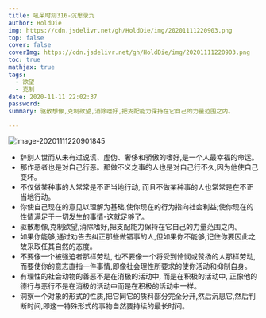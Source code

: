 ```yaml
---
title: 吼呆时刻316-沉思录九
author: HoldDie
img: https://cdn.jsdelivr.net/gh/HoldDie/img/20201111220903.png
top: false
cover: false
coverImg: https://cdn.jsdelivr.net/gh/HoldDie/img/20201111220903.png
toc: true
mathjax: true
tags:
  - 欲望
  - 克制
date: 2020-11-11 22:02:37
password:
summary: 驱散想像,克制欲望,消除嗜好,把支配能力保持在它自己的力量范围之内。

---
```




![image-20201111220901845](https://cdn.jsdelivr.net/gh/HoldDie/img/20201111220903.png)



- 辞别人世而从未有过说谎、虚伪、奢侈和骄傲的嗜好,是一个人最幸福的命运。
- 那作恶者也是对自己行恶。那做不义之事的人也是对自己行不久,因为他使自己变坏。
- 不仅做某种事的人常常是不正当地行动, 而且不做某种事的人也常常是在不正当地行动。
- 你使自己现在的意见以理解为基础,使你现在的行为指向社会利益;使你现在的性情满足于一切发生的事情-这就足够了。
- 驱散想像,克制欲望,消除嗜好,把支配能力保持在它自己的力量范围之内。
- 如果你能够,通过劝告去纠正那些做错事的人,但如果你不能够,记住你要因此之故采取任其自然的态度。
- 不要像一个被强迫者那样劳动, 也不要像一个将受到怜悯或赞扬的人那样劳动, 而要使你的意志直指一件事情,即像社会理性所要求的使你活动和抑制自身。
- 有理性的社会动物的善恶不是在消极的活动中, 而是在积极的活动中, 正像他的德行与恶行不是在消极的活动中而是在积极的活动中一样。
- 洞察一个对象的形式的性质,把它同它的质料部分完全分开,然后沉思它,然后判断时间,即这一特殊形式的事物自然要持续的最长时间。